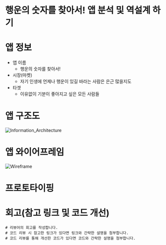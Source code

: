 # 행운의 숫자를 찾아서! 앱 분석 및 역설계 하기
# 앱 정보
- 앱 이름
    - 행운의 숫자를 찾아서!    
- 시장(마켓)
    - 자기 인생에 언제나 행운이 있길 바라는 사람은 은근 많을지도     
- 타겟
    - 이유없이 기분이 좋아지고 싶은 모든 사람들
# 앱 구조도
![Information_Architecture ](https://github.com/user-attachments/assets/15eecd09-045d-4a86-850a-c8d31388ac6f)
# 앱 와이어프레임
![Wireframe](https://github.com/user-attachments/assets/0db9a268-a53f-45c9-abcb-4f6130982f53)
# 프로토타이핑


# 회고(참고 링크 및 코드 개선)
```
# 리뷰어의 회고를 작성합니다.
# 코드 리뷰 시 참고한 링크가 있다면 링크와 간략한 설명을 첨부합니다.
# 코드 리뷰를 통해 개선한 코드가 있다면 코드와 간략한 설명을 첨부합니다.
```
